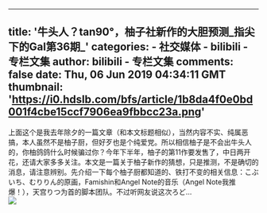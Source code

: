 
---
title: '牛头人？tan90°，柚子社新作的大胆预测_指尖下的Gal第36期_'
categories: 
    - 社交媒体
    - bilibili - 专栏文集
author: bilibili - 专栏文集
comments: false
date: Thu, 06 Jun 2019 04:34:11 GMT
thumbnail: 'https://i0.hdslb.com/bfs/article/1b8da4f0e0bd001f4cbe15ccf7906ea9fbbcc23a.png'
---

<div>   
上面这个是我去年除夕的一篇文章（和本文标题相似），当然内容不实、纯属恶搞，本人虽然不是柚子厨，但好歹也是个纯爱党。所以相信柚子是不会出牛头人的，你柚鸽鸽什么时候骗过你？今年下半年，柚子的第11作要发售了，中日两开花，还请大家多多关注。本文是一篇关于柚子新作的猜想，只是推测，不是确切的消息，请注意辨别。先介绍一下每个柚子厨都知道的、铁打不变的相关信息：こぶいち、むりりん的原画，Famishin和Angel Note的音乐（Angel Note我推爆！），天宫りつ为首的脚本团队。不过听网友说这次ろど…<br><img src="https://i0.hdslb.com/bfs/article/1b8da4f0e0bd001f4cbe15ccf7906ea9fbbcc23a.png" referrerpolicy="no-referrer">  
</div>
            